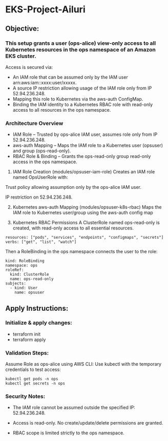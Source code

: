 # EKS-Project-Ailuri

## Objective:

### This setup grants a user (ops-alice) view-only access to all Kubernetes resources in the ops namespace of an Amazon EKS cluster. 
Access is secured via:

- An IAM role that can be assumed only by the IAM user arn:aws:iam::xxxx:user/xxxxx.
- A source IP restriction allowing usage of the IAM role only from IP 52.94.236.248.
- Mapping this role to Kubernetes via the aws-auth ConfigMap.
- Binding the IAM identity to a Kubernetes RBAC role with read-only access to all resources in the ops namespace.

### Architecture Overview

- IAM Role – Trusted by ops-alice IAM user, assumes role only from IP 52.94.236.248.
- aws-auth Mapping – Maps the IAM role to a Kubernetes user (opsuser) and group (ops-read-only).
- RBAC Role & Binding – Grants the ops-read-only group read-only access in the ops namespace.

1. IAM Role Creation (modules/opsuser-iam-role)
Creates an IAM role named OpsUserRole with:

Trust policy allowing assumption only by the ops-alice IAM user.

IP restriction on 52.94.236.248.

2. Kubernetes aws-auth Mapping (modules/opsuser-k8s-rbac)
Maps the IAM role to Kubernetes user/group using the aws-auth config map

3. Kubernetes RBAC Permissions
A ClusterRole named ops-read-only is created, with read-only access to all essential resources.

```
resources: ["pods", "services", "endpoints", "configmaps", "secrets"]
verbs: ["get", "list", "watch"]
```

Then a RoleBinding in the ops namespace connects the user to the role:

```
kind: RoleBinding
namespace: ops
roleRef:
  kind: ClusterRole
  name: ops-read-only
subjects:
  - kind: User
    name: opsuser
```

## Apply Instructions:

### Initialize & apply changes:

- terraform init
- terraform apply

### Validation Steps:

Assume Role as ops-alice using AWS CLI:
Use kubectl with the temporary credentials to test access:

```
kubectl get pods -n ops
kubectl get secrets -n ops
```

### Security Notes:

- The IAM role cannot be assumed outside the specified IP: 52.94.236.248.

- Access is read-only. No create/update/delete permissions are granted.

- RBAC scope is limited strictly to the ops namespace.


